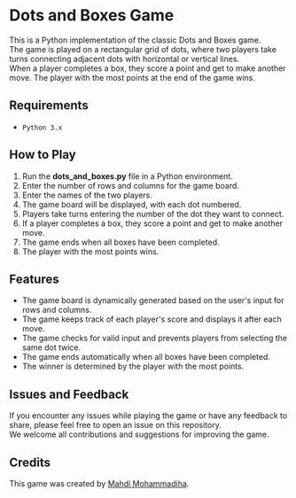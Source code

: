# Dots and Boxes Game

This is a Python implementation of the classic Dots and Boxes game.  
The game is played on a rectangular grid of dots, where two players take turns connecting adjacent dots with horizontal or vertical lines.  
When a player completes a box, they score a point and get to make another move. The player with the most points at the end of the game wins.

## Requirements

- `Python 3.x`

## How to Play

1. Run the **dots_and_boxes.py** file in a Python environment.
2. Enter the number of rows and columns for the game board.
3. Enter the names of the two players.
4. The game board will be displayed, with each dot numbered.
5. Players take turns entering the number of the dot they want to connect.
6. If a player completes a box, they score a point and get to make another move.
7. The game ends when all boxes have been completed.
8. The player with the most points wins.

## Features

- The game board is dynamically generated based on the user's input for rows and columns.
- The game keeps track of each player's score and displays it after each move.
- The game checks for valid input and prevents players from selecting the same dot twice.
- The game ends automatically when all boxes have been completed.
- The winner is determined by the player with the most points.

## Issues and Feedback

If you encounter any issues while playing the game or have any feedback to share, please feel free to open an issue on this repository.  
We welcome all contributions and suggestions for improving the game.

## Credits

This game was created by [Mahdi Mohammadiha](https://github.com/MahdiMohammadiha/).
